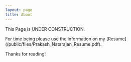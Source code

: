```yaml
---
layout: page
title: About
---
```


<p class="message">
  This Page is UNDER CONSTRUCTION. 
</p>
 For time being please use the information on my [Resume](/public/files/Prakash_Natarajan_Resume.pdf). 

Thanks for reading!
